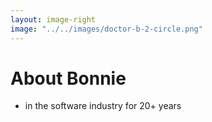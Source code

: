 ```yaml
---
layout: image-right
image: "../../images/doctor-b-2-circle.png"
---
```


# About Bonnie

- in the software industry for 20+ years